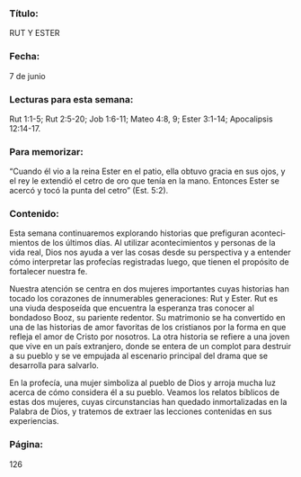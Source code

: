 ### Título:

RUT Y ESTER

### Fecha:

7 de junio

### Lecturas para esta semana:

Rut 1:1-5; Rut 2:5-20; Job 1:6-11; Mateo
4:8, 9; Ester 3:1-14; Apocalipsis 12:14-17.

### Para memorizar:

“Cuando él vio a la reina Ester en el patio, ella obtuvo gracia en sus ojos, y el rey
le extendió el cetro de oro que tenía en la mano. Entonces Ester se acercó y tocó la
punta del cetro” (Est. 5:2).

### Contenido:

Esta semana continuaremos explorando historias que prefiguran aconteci­
mientos de los últimos días. Al utilizar acontecimientos y personas de la
vida real, Dios nos ayuda a ver las cosas desde su perspectiva y a entender
cómo interpretar las profecías registradas luego, que tienen el propósito de
fortalecer nuestra fe.

Nuestra atención se centra en dos mujeres importantes cuyas historias han
tocado los corazones de innumerables generaciones: Rut y Ester. Rut es una
viuda desposeída que encuentra la esperanza tras conocer al bondadoso Booz,
su pariente redentor. Su matrimonio se ha convertido en una de las historias de
amor favoritas de los cristianos por la forma en que refleja el amor de Cristo por
nosotros. La otra historia se refiere a una joven que vive en un país extranjero,
donde se entera de un complot para destruir a su pueblo y se ve empujada al
escenario principal del drama que se desarrolla para salvarlo.

En la profecía, una mujer simboliza al pueblo de Dios y arroja mucha luz
acerca de cómo considera él a su pueblo. Veamos los relatos bíblicos de estas
dos mujeres, cuyas circunstancias han quedado inmortalizadas en la Palabra
de Dios, y tratemos de extraer las lecciones contenidas en sus experiencias.

### Página:

126
